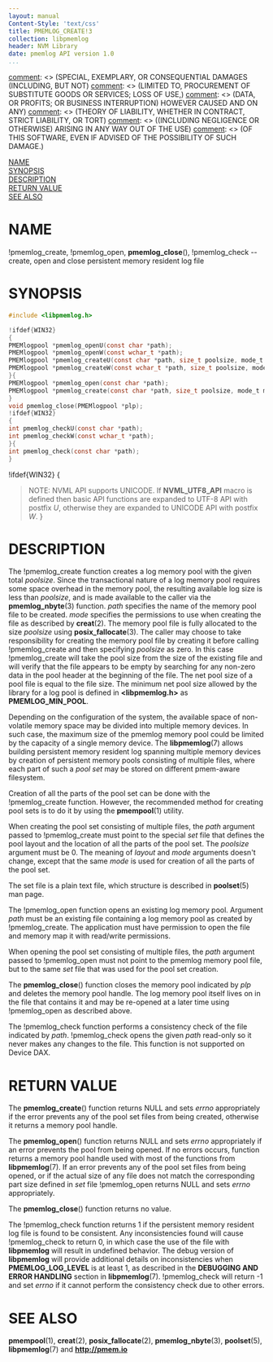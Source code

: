 ```yaml
---
layout: manual
Content-Style: 'text/css'
title: PMEMLOG_CREATE!3
collection: libpmemlog
header: NVM Library
date: pmemlog API version 1.0
...
```


[comment]: <> (Copyright 2017, Intel Corporation)

[comment]: <> (Redistribution and use in source and binary forms, with or without)
[comment]: <> (modification, are permitted provided that the following conditions)
[comment]: <> (are met:)
[comment]: <> (    * Redistributions of source code must retain the above copyright)
[comment]: <> (      notice, this list of conditions and the following disclaimer.)
[comment]: <> (    * Redistributions in binary form must reproduce the above copyright)
[comment]: <> (      notice, this list of conditions and the following disclaimer in)
[comment]: <> (      the documentation and/or other materials provided with the)
[comment]: <> (      distribution.)
[comment]: <> (    * Neither the name of the copyright holder nor the names of its)
[comment]: <> (      contributors may be used to endorse or promote products derived)
[comment]: <> (      from this software without specific prior written permission.)

[comment]: <> (THIS SOFTWARE IS PROVIDED BY THE COPYRIGHT HOLDERS AND CONTRIBUTORS)
[comment]: <> ("AS IS" AND ANY EXPRESS OR IMPLIED WARRANTIES, INCLUDING, BUT NOT)
[comment]: <> (LIMITED TO, THE IMPLIED WARRANTIES OF MERCHANTABILITY AND FITNESS FOR)
[comment]: <> (A PARTICULAR PURPOSE ARE DISCLAIMED. IN NO EVENT SHALL THE COPYRIGHT)
[comment]: <> (OWNER OR CONTRIBUTORS BE LIABLE FOR ANY DIRECT, INDIRECT, INCIDENTAL,)
[comment]: <> (SPECIAL, EXEMPLARY, OR CONSEQUENTIAL DAMAGES (INCLUDING, BUT NOT)
[comment]: <> (LIMITED TO, PROCUREMENT OF SUBSTITUTE GOODS OR SERVICES; LOSS OF USE,)
[comment]: <> (DATA, OR PROFITS; OR BUSINESS INTERRUPTION) HOWEVER CAUSED AND ON ANY)
[comment]: <> (THEORY OF LIABILITY, WHETHER IN CONTRACT, STRICT LIABILITY, OR TORT)
[comment]: <> ((INCLUDING NEGLIGENCE OR OTHERWISE) ARISING IN ANY WAY OUT OF THE USE)
[comment]: <> (OF THIS SOFTWARE, EVEN IF ADVISED OF THE POSSIBILITY OF SUCH DAMAGE.)

[comment]: <> (pmemlog_create.3 -- man page for most commonly used functions from libpmemlog library)

[NAME](#name)<br />
[SYNOPSIS](#synopsis)<br />
[DESCRIPTION](#description)<br />
[RETURN VALUE](#return-value)<br />
[SEE ALSO](#see-also)<br />


# NAME #

!pmemlog_create, !pmemlog_open,
**pmemlog_close**(), !pmemlog_check
-- create, open and close persistent memory resident log file


# SYNOPSIS #

```c
#include <libpmemlog.h>

!ifdef{WIN32}
{
PMEMlogpool *pmemlog_openU(const char *path);
PMEMlogpool *pmemlog_openW(const wchar_t *path);
PMEMlogpool *pmemlog_createU(const char *path, size_t poolsize, mode_t mode);
PMEMlogpool *pmemlog_createW(const wchar_t *path, size_t poolsize, mode_t mode);
}{
PMEMlogpool *pmemlog_open(const char *path);
PMEMlogpool *pmemlog_create(const char *path, size_t poolsize, mode_t mode);
}
void pmemlog_close(PMEMlogpool *plp);
!ifdef{WIN32}
{
int pmemlog_checkU(const char *path);
int pmemlog_checkW(const wchar_t *path);
}{
int pmemlog_check(const char *path);
}
```

!ifdef{WIN32}
{
>NOTE: NVML API supports UNICODE. If **NVML_UTF8_API** macro is defined then
basic API functions are expanded to UTF-8 API with postfix *U*,
otherwise they are expanded to UNICODE API with postfix *W*.
}


# DESCRIPTION #

The !pmemlog_create function creates a log memory pool with the given total *poolsize*.
Since the transactional nature of a log memory pool requires some
space overhead in the memory pool, the resulting available log size is
less than *poolsize*, and is made available to the caller via the **pmemlog_nbyte**(3) function.
*path* specifies the name of the memory pool file to be created.
*mode* specifies the permissions to use when creating the file as
described by **creat**(2). The memory pool file is fully allocated
to the size *poolsize* using **posix_fallocate**(3).
The caller may choose to take responsibility for creating the memory pool file
by creating it before calling !pmemlog_create and then specifying *poolsize* as zero.
In this case !pmemlog_create will take the pool size from the size of the existing file
and will verify that the file appears to be empty by searching for any non-zero
data in the pool header at the beginning of the file.
The net pool size of a pool file is equal to the file size.
The minimum net pool size allowed by the library for a log pool
is defined in **\<libpmemlog.h\>** as **PMEMLOG_MIN_POOL**.

Depending on the configuration of the system, the available space
of non-volatile memory space may be divided into multiple memory devices.
In such case, the maximum size of the pmemlog memory pool
could be limited by the capacity of a single memory device.
The **libpmemlog**(7) allows building persistent memory
resident log spanning multiple memory devices by creation of
persistent memory pools consisting of multiple files,
where each part of such a *pool set* may be
stored on different pmem-aware filesystem.

Creation of all the parts of the pool set can be done with the !pmemlog_create function. However,
the recommended method for creating pool sets is to do it by using the **pmempool**(1) utility.

When creating the pool set consisting of multiple files,
the *path* argument passed to !pmemlog_create must point to the special *set* file that defines
the pool layout and the location of all the parts of the pool set.
The *poolsize* argument must be 0. The meaning of *layout* and *mode* arguments doesn't
change, except that the same *mode* is used for creation of all the parts of the pool set.

The set file is a plain text file, which structure is described in **poolset**(5) man page.

The !pmemlog_open function opens an existing log memory pool.
Argument *path* must be an existing file containing a log memory pool
as created by !pmemlog_create. The application must have permission
to open the file and memory map it with read/write permissions.

When opening the pool set consisting of multiple files, the *path* argument
passed to !pmemlog_open must not point to the pmemlog memory pool file, but to
the same *set* file that was used for the pool set creation.

The **pmemlog_close**() function closes the memory pool indicated by *plp*
and deletes the memory pool handle. The log memory pool itself lives on in the file
that contains it and may be re-opened at a later time using !pmemlog_open as described above.

The !pmemlog_check function performs a consistency check of the file indicated
by *path*. !pmemlog_check opens the given *path* read-only so it never makes any
changes to the file. This function is not supported on Device DAX.


# RETURN VALUE #

The **pmemlog_create**() function returns NULL and sets *errno*
appropriately if the error prevents any of the pool set files from
being created, otherwise it returns a memory pool handle.

The **pmemlog_open**() function returns NULL and sets *errno*
appropriately if an error prevents the pool from being opened.
If no errors occurs, function returns a memory pool handle
used with most of the functions from **libpmemlog**(7).
If an error prevents any of the pool set files from being opened,
or if the actual size of any file does not match the corresponding part size
defined in *set* file !pmemlog_open returns NULL and sets *errno* appropriately.

The **pmemlog_close**() function returns no value.

The !pmemlog_check function returns 1 if the persistent memory
resident log file is found to be consistent.
Any inconsistencies found will cause !pmemlog_check to return 0,
in which case the use of the file with **libpmemlog** will result
in undefined behavior. The debug version of **libpmemlog** will provide
additional details on inconsistencies when **PMEMLOG_LOG_LEVEL** is at least 1,
as described in the **DEBUGGING AND ERROR HANDLING** section in **libpmemlog**(7).
!pmemlog_check will return -1 and set *errno* if it cannot
perform the consistency check due to other errors.


# SEE ALSO #

**pmempool**(1), **creat**(2), **posix_fallocate**(2),
**pmemlog_nbyte**(3), **poolset**(5), **libpmemlog**(7)
and **<http://pmem.io>**
